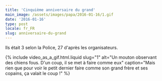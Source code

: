 ```yaml
---
title: 'Cinquième anniversaire du grand'
main_image: /assets/images/papa/2016-01-16/1.gif
date: '2016-01-16'
type: post
locale: fr_FR
slug: anniversaire-du-grand
---
```


Ils était 3 selon la Police, 27 d'après les organisateurs.

<!-- more -->

{% include video_as_a_gif.html.liquid
slug="1"
alt="Un mouton observant des chiens fous. D'un coup, il se met à faire comme eux"
caption="Mais rien que pour voir le petit dernier faire comme son grand frère et ses copains, ça valait le coup !"
%}
